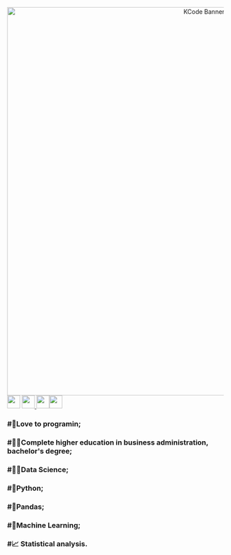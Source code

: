 <center>
    <img src="https://i.ibb.co/wQg0qzq/Banner.png" width="900" alt="KCode Banner"  />
</center>
<a href="https://www.linkedin.com/in/kauebr/"><img src="https://cdn-icons-png.flaticon.com/512/174/174857.png" width="30" ></a> <a href="mailto: kauemandarino@gmail.com"><img src="https://cdn-icons-png.flaticon.com/512/5968/5968534.png" width="30" ></a><a href="
https://api.whatsapp.com/send?phone=5541991835800&text=Oi"> <img src="https://imagepng.org/wp-content/uploads/2017/08/whatsapp-icone-1.png" width="30" ></a><a href="https://github.com/kauebr/"><img src="https://github.githubassets.com/images/modules/logos_page/Octocat.png" width="30" ></a>

### #💚Love to programin;

### #👨‍🎓Complete higher education in business administration, bachelor's degree;

### #👨‍🔬Data Science;

### #🐍Python;

### #🐼Pandas;

### #🧮Machine Learning;

### #📈 Statistical analysis.
